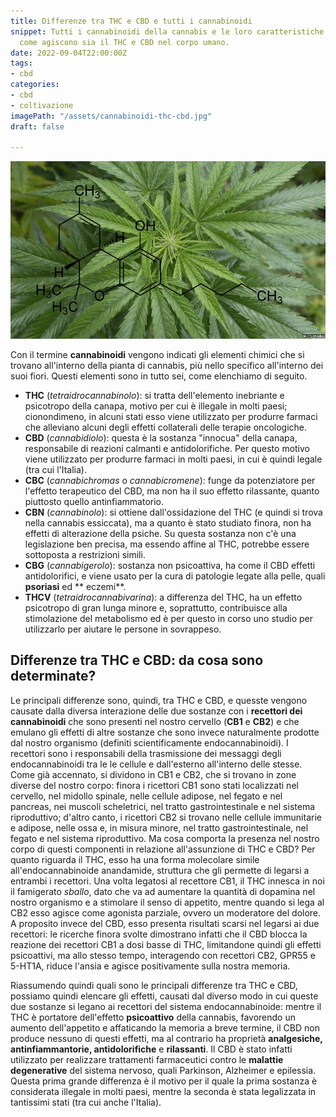 ```yaml
---
title: Differenze tra THC e CBD e tutti i cannabinoidi
snippet: Tutti i cannabinoidi della cannabis e le loro caratteristiche. In particolare
  come agiscono sia il THC e CBD nel corpo umano.
date: 2022-09-04T22:00:00Z
tags:
- cbd
categories:
- cbd
- coltivazione
imagePath: "/assets/cannabinoidi-thc-cbd.jpg"
draft: false

---
```

![](/assets/cannabinoidi-thc-cbd.jpg)

Con il termine **cannabinoidi** vengono indicati gli elementi chimici che si trovano all'interno della pianta di cannabis, più nello specifico all'interno dei suoi fiori.
Questi elementi sono in tutto sei, come elenchiamo di seguito.

* **THC** (_tetraidrocannabinolo_): si tratta dell'elemento inebriante e psicotropo della canapa, motivo per cui è illegale in molti paesi; cionondimeno, in alcuni stati esso viene utilizzato per produrre farmaci che alleviano alcuni degli effetti collaterali delle terapie oncologiche.
* **CBD** (_cannabidiolo_): questa è la sostanza "innocua" della canapa, responsabile di reazioni calmanti e antidolorifiche. Per questo motivo viene utilizzato per produrre farmaci in molti paesi, in cui è quindi legale (tra cui l'Italia).
* **CBC** (_cannabichromas_ o _cannabicromene_): funge da potenziatore per l'effetto terapeutico del CBD, ma non ha il suo effetto rilassante, quanto piuttosto quello antinfiammatorio.
* **CBN** (_cannabinolo_): si ottiene dall'ossidazione del THC (e quindi si trova nella cannabis essiccata), ma a quanto è stato studiato finora, non ha effetti di alterazione della psiche. Su questa sostanza non c'è una legislazione ben precisa, ma essendo affine al THC, potrebbe essere sottoposta a restrizioni simili.
* **CBG** (_cannabigerolo_): sostanza non psicoattiva, ha come il CBD effetti antidolorifici, e viene usato per la cura di patologie legate alla pelle, quali **psoriasi** ed ** eczemi**.
* **THCV** (_tetraidrocannabivarina_): a differenza del THC, ha un effetto psicotropo di gran lunga minore e, soprattutto, contribuisce alla stimolazione del metabolismo ed è per questo in corso uno studio per utilizzarlo per aiutare le persone in sovrappeso.

## Differenze tra THC e CBD: da cosa sono determinate?

Le principali differenze sono, quindi, tra THC e CBD, e quesste vengono causate dalla diversa interazione delle due sostanze con i **recettori dei cannabinoidi** che sono presenti nel nostro cervello (**CB1** e **CB2**) e che emulano gli effetti di altre sostanze che sono invece naturalmente prodotte dal nostro organismo (definiti scientificamente endocannabinoidi).
I recettori sono i responsabili della trasmissione dei messaggi degli endocannabinoidi tra le le cellule e dall'esterno all'interno delle stesse.
Come già accennato, si dividono in CB1 e CB2, che si trovano in zone diverse del nostro corpo: finora i ricettori CB1 sono stati localizzati nel cervello, nel midollo spinale, nelle cellule adipose, nel fegato e nel pancreas, nei muscoli scheletrici, nel tratto gastrointestinale e nel sistema riproduttivo; d'altro canto, i ricettori CB2 si trovano nelle cellule immunitarie e adipose, nelle ossa e, in misura minore, nel tratto gastrointestinale, nel fegato e nel sistema riproduttivo.
Ma cosa comporta la presenza nel nostro corpo di questi componenti in relazione all'assunzione di THC e CBD? Per quanto riguarda il THC, esso ha una forma molecolare simile all'endocannabinoide anandamide, struttura che gli permette di legarsi a entrambi i recettori. Una volta legatosi al recettore CB1, il THC innesca in noi il famigerato _sballo_, dato che va ad aumentare la quantità di dopamina nel nostro organismo e a stimolare il senso di appetito, mentre quando si lega al CB2 esso agisce come agonista parziale, ovvero un moderatore del dolore.
A proposito invece del CBD, esso presenta risultati scarsi nel legarsi ai due recettori: le ricerche finora svolte dimostrano infatti che il CBD blocca la reazione dei recettori CB1 a dosi basse di THC, limitandone quindi gli effetti psicoattivi, ma allo stesso tempo, interagendo con recettori CB2, GPR55 e 5-HT1A, riduce l'ansia e agisce positivamente sulla nostra memoria.

Riassumendo quindi quali sono le principali differenze tra THC e CBD, possiamo quindi elencare gli effetti, causati dal diverso modo in cui queste due sostanze si legano ai recettori del sistema endocannabinoide: mentre il THC è portatore dell'effetto **psicoattivo** della cannabis, favorendo un aumento dell'appetito e affaticando la memoria a breve termine, il CBD non produce nessuno di questi effetti, ma al contrario ha proprietà **analgesiche, antinfiammantorie, antidolorifiche** e **rilassanti**. Il CBD è stato infatti utilizzato per realizzare trattamenti farmaceutici contro le **malattie degenerative** del sistema nervoso, quali Parkinson, Alzheimer e epilessia. Questa prima grande differenza è il motivo per il quale la prima sostanza è considerata illegale in molti paesi, mentre la seconda è stata legalizzata in tantissimi stati (tra cui anche l'Italia).